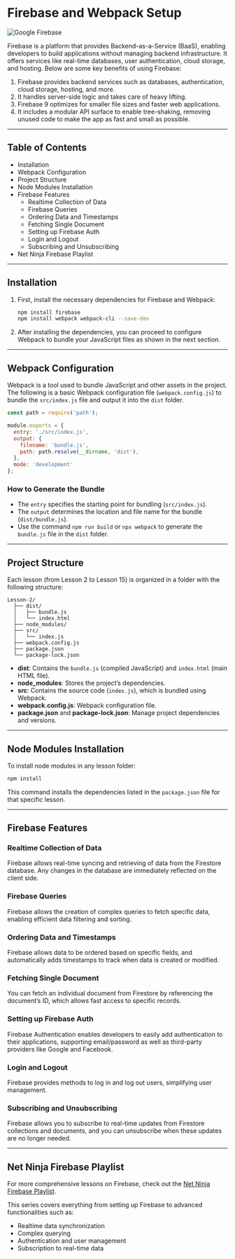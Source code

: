 # Firebase and Webpack Setup

![Google Firebase](https://firebase.google.com/images/brand-guidelines/logo-logomark.png)

Firebase is a platform that provides Backend-as-a-Service (BaaS), enabling developers to build applications without managing backend infrastructure. It offers services like real-time databases, user authentication, cloud storage, and hosting. Below are some key benefits of using Firebase:

1. Firebase provides backend services such as databases, authentication, cloud storage, hosting, and more.
2. It handles server-side logic and takes care of heavy lifting.
3. Firebase 9 optimizes for smaller file sizes and faster web applications.
4. It includes a modular API surface to enable tree-shaking, removing unused code to make the app as fast and small as possible.

---

## Table of Contents
- Installation
- Webpack Configuration
- Project Structure
- Node Modules Installation
- Firebase Features
  - Realtime Collection of Data
  - Firebase Queries
  - Ordering Data and Timestamps
  - Fetching Single Document
  - Setting up Firebase Auth
  - Login and Logout
  - Subscribing and Unsubscribing
- Net Ninja Firebase Playlist

---

## Installation

1. First, install the necessary dependencies for Firebase and Webpack:

    ```bash
    npm install firebase
    npm install webpack webpack-cli --save-dev
    ```

2. After installing the dependencies, you can proceed to configure Webpack to bundle your JavaScript files as shown in the next section.

---

## Webpack Configuration

Webpack is a tool used to bundle JavaScript and other assets in the project. The following is a basic Webpack configuration file (`webpack.config.js`) to bundle the `src/index.js` file and output it into the `dist` folder.

```javascript
const path = require('path');

module.exports = {
  entry: './src/index.js',
  output: {
    filename: 'bundle.js',
    path: path.resolve(__dirname, 'dist'),
  },
  mode: 'development'
};
```

### How to Generate the Bundle

- The `entry` specifies the starting point for bundling (`src/index.js`).
- The `output` determines the location and file name for the bundle (`dist/bundle.js`).
- Use the command `npm run build` or `npx webpack` to generate the `bundle.js` file in the `dist` folder.

---

## Project Structure

Each lesson (from Lesson 2 to Lesson 15) is organized in a folder with the following structure:

```
Lesson-2/
  ├── dist/
  │   ├── bundle.js
  │   └── index.html
  ├── node_modules/
  ├── src/
  │   └── index.js
  ├── webpack.config.js
  ├── package.json
  └── package-lock.json
```

- **dist**: Contains the `bundle.js` (compiled JavaScript) and `index.html` (main HTML file).
- **node_modules**: Stores the project’s dependencies.
- **src**: Contains the source code (`index.js`), which is bundled using Webpack.
- **webpack.config.js**: Webpack configuration file.
- **package.json** and **package-lock.json**: Manage project dependencies and versions.

---

## Node Modules Installation

To install node modules in any lesson folder:

```bash
npm install
```

This command installs the dependencies listed in the `package.json` file for that specific lesson.

---

## Firebase Features

### Realtime Collection of Data
Firebase allows real-time syncing and retrieving of data from the Firestore database. Any changes in the database are immediately reflected on the client side.

### Firebase Queries
Firebase allows the creation of complex queries to fetch specific data, enabling efficient data filtering and sorting.

### Ordering Data and Timestamps
Firebase allows data to be ordered based on specific fields, and automatically adds timestamps to track when data is created or modified.

### Fetching Single Document
You can fetch an individual document from Firestore by referencing the document’s ID, which allows fast access to specific records.

### Setting up Firebase Auth
Firebase Authentication enables developers to easily add authentication to their applications, supporting email/password as well as third-party providers like Google and Facebook.

### Login and Logout
Firebase provides methods to log in and log out users, simplifying user management.

### Subscribing and Unsubscribing
Firebase allows you to subscribe to real-time updates from Firestore collections and documents, and you can unsubscribe when these updates are no longer needed.

---

## Net Ninja Firebase Playlist

For more comprehensive lessons on Firebase, check out the [Net Ninja Firebase Playlist](https://youtube.com/playlist?list=PL4cUxeGkcC9jERUGvbudErNCeSZHWUVlb&si=gyTgNXe83OM781v7).

This series covers everything from setting up Firebase to advanced functionalities such as:

- Realtime data synchronization
- Complex querying
- Authentication and user management
- Subscription to real-time data
